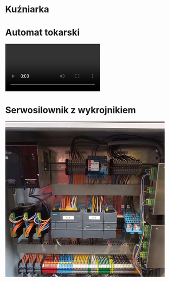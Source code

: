 # Kuźniarka

# Automat tokarski
![AT film](Automat_tokarski/Automat_tokarski.mp4)

# Serwosilownik z wykrojnikiem

![Podajnik do wirth](Podajnik_do_Wirth/Podajnik_do_Wirth.jpg)

